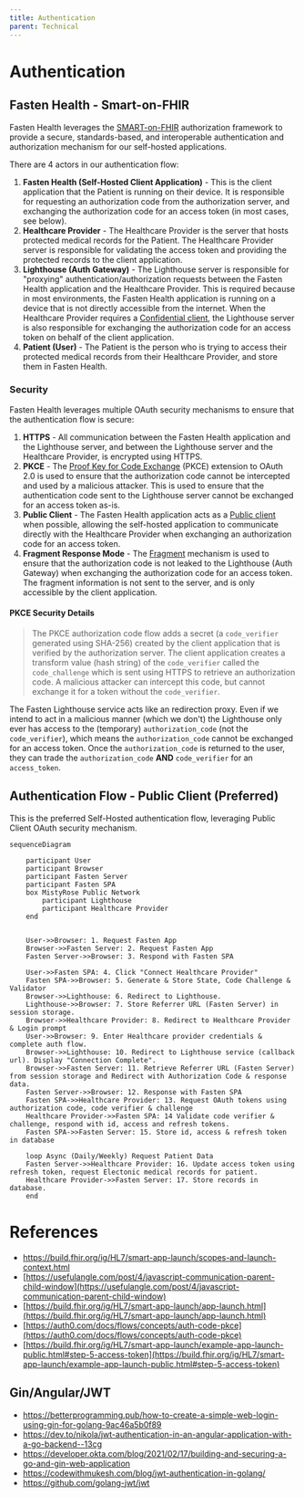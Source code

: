 ```yaml
---
title: Authentication
parent: Technical
---
```


# Authentication

## Fasten Health - Smart-on-FHIR

Fasten Health leverages the [SMART-on-FHIR](https://smarthealthit.org/smart-on-fhir/) authorization 
framework to provide a secure, standards-based, and interoperable authentication and authorization mechanism for our self-hosted applications.

There are 4 actors in our authentication flow:

1. **Fasten Health (Self-Hosted Client Application)** - This is the client application that the Patient is running on their device. 
It is responsible for requesting an authorization code from the authorization server, and exchanging the authorization code 
for an access token (in most cases, see below).
1. **Healthcare Provider** - The Healthcare Provider is the server that hosts protected medical records for the Patient. 
The Healthcare Provider server is responsible for validating the access token and providing the protected records to the 
client application.
1. **Lighthouse (Auth Gateway)** - The Lighthouse server is responsible for "proxying" authentication/authorization requests 
between the Fasten Health application and the Healthcare Provider. This is required because in most environments, the 
Fasten Health application is running on a device that is not directly accessible from the internet. When the Healthcare 
Provider requires a [Confidential client](https://oauth.net/2/client-types/), the Lighthouse server is also responsible for exchanging the authorization code for an access token on behalf of the client application.
1. **Patient (User)** - The Patient is the person who is trying to access their protected medical records from their Healthcare Provider, and store them in Fasten Health.

### Security

Fasten Health leverages multiple OAuth security mechanisms to ensure that the authentication flow is secure:

1. **HTTPS** - All communication between the Fasten Health application and the Lighthouse server, and between the Lighthouse server and the Healthcare Provider, is encrypted using HTTPS.
1. **PKCE** - The [Proof Key for Code Exchange](https://oauth.net/2/pkce/) (PKCE) extension to OAuth 2.0 is used to ensure 
that the authorization code cannot be intercepted and used by a malicious attacker. This is used to ensure that the 
authentication code sent to the Lighthouse server cannot be exchanged for an access token as-is.
1. **Public Client** - The Fasten Health application acts as a [Public client](https://oauth.net/2/client-types/) when possible,
allowing the self-hosted application to communicate directly with the Healthcare Provider when exchanging an authorization code for an access token.
1. **Fragment Response Mode** - The [Fragment](https://openid.net/specs/oauth-v2-multiple-response-types-1_0.html#ResponseModes) mechanism is used to 
ensure that the authorization code is not leaked to the Lighthouse (Auth Gateway) when exchanging the authorization code for an access token. The 
fragment information is not sent to the server, and is only accessible by the client application.


#### PKCE Security Details

> The PKCE authorization code flow adds a secret (a `code_verifier` generated using SHA-256) created by the client application 
> that is verified by the authorization server. The client application creates a transform value (hash string) of the 
> `code_verifier` called the `code_challenge` which is sent using HTTPS to retrieve an authorization code. A malicious 
> attacker can intercept this code, but cannot exchange it for a token without the `code_verifier`.


The Fasten Lighthouse service acts like an redirection proxy. Even if we intend to act in a malicious manner (which we don't)
the Lighthouse only ever has access to the (temporary) `authorization_code` (not the `code_verifier`), which means the `authorization_code` cannot
be exchanged for an access token. 
Once the `authorization_code` is returned to the user, they can trade the `authorization_code` **AND** `code_verifier` for an `access_token`.


## Authentication Flow - Public Client (Preferred)

This is the preferred Self-Hosted authentication flow, leveraging Public Client OAuth security mechanism.

```mermaid
sequenceDiagram
    
    participant User
    participant Browser
    participant Fasten Server
    participant Fasten SPA
    box MistyRose Public Network
        participant Lighthouse
        participant Healthcare Provider
    end
	

    User->>Browser: 1. Request Fasten App
    Browser->>Fasten Server: 2. Request Fasten App
    Fasten Server->>Browser: 3. Respond with Fasten SPA

	User->>Fasten SPA: 4. Click "Connect Healthcare Provider"
	Fasten SPA->>Browser: 5. Generate & Store State, Code Challenge & Validator 
	Browser->>Lighthouse: 6. Redirect to Lighthouse. 
	Lighthouse->>Browser: 7. Store Referrer URL (Fasten Server) in session storage. 
	Browser->>Healthcare Provider: 8. Redirect to Healthcare Provider & Login prompt 
	User->>Browser: 9. Enter Healthcare provider credentials & complete auth flow.
	Browser->>Lighthouse: 10. Redirect to Lighthouse service (callback url). Display "Connection Complete".
	Browser->>Fasten Server: 11. Retrieve Referrer URL (Fasten Server) from session storage and Redirect with Authorization Code & response data.
	Fasten Server->>Browser: 12. Response with Fasten SPA
	Fasten SPA->>Healthcare Provider: 13. Request OAuth tokens using authorization code, code verifier & challenge
	Healthcare Provider->>Fasten SPA: 14 Validate code verifier & challenge, respond with id, access and refresh tokens. 
    Fasten SPA->>Fasten Server: 15. Store id, access & refresh token in database
    
    loop Async (Daily/Weekly) Request Patient Data
    Fasten Server->>Healthcare Provider: 16. Update access token using refresh token, request Electonic medical records for patient.
    Healthcare Provider->>Fasten Server: 17. Store records in database. 
    end

```

# References

- https://build.fhir.org/ig/HL7/smart-app-launch/scopes-and-launch-context.html
- [https://usefulangle.com/post/4/javascript-communication-parent-child-window](https://usefulangle.com/post/4/javascript-communication-parent-child-window)
- [https://build.fhir.org/ig/HL7/smart-app-launch/app-launch.html](https://build.fhir.org/ig/HL7/smart-app-launch/app-launch.html)
- [https://auth0.com/docs/flows/concepts/auth-code-pkce](https://auth0.com/docs/flows/concepts/auth-code-pkce)
- [https://build.fhir.org/ig/HL7/smart-app-launch/example-app-launch-public.html#step-5-access-token](https://build.fhir.org/ig/HL7/smart-app-launch/example-app-launch-public.html#step-5-access-token)

## Gin/Angular/JWT

- https://betterprogramming.pub/how-to-create-a-simple-web-login-using-gin-for-golang-9ac46a5b0f89
- https://dev.to/nikola/jwt-authentication-in-an-angular-application-with-a-go-backend--13cg
- https://developer.okta.com/blog/2021/02/17/building-and-securing-a-go-and-gin-web-application
- https://codewithmukesh.com/blog/jwt-authentication-in-golang/
- https://github.com/golang-jwt/jwt
